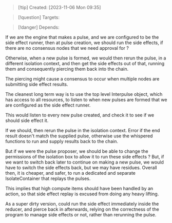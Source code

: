 
>[!tip] Created: [2023-11-06 Mon 09:35]

>[!question] Targets: 

>[!danger] Depends: 

If we are the engine that makes a pulse, and we are configured to be the side effect runner, then at pulse creation, we should run the side effects, if there are no consensus nodes that we need approval for ?

Otherwise, when a new pulse is formed, we would then rerun the pulse, in a different isolation context, and then get the side effects out of that, running them and consequently piercing them back into the chain.

The piercing might cause a consensus to occur when multiple nodes are submitting side effect results.

The cleanest long term way is to use the top level Interpulse object, which has access to all resources, to listen to when new pulses are formed that we are configured as the side effect runner.

This would listen to every new pulse created, and check it to see if we should side effect it.

If we should, then rerun the pulse in the isolation context.  Error if the end result doesn't match the supplied pulse, otherwise use the whispered functions to run and supply results back to the chain.

But if we were the pulse proposer, we should be able to change the permissions of the isolation box to allow it to run these side effects ?  But, if we want to switch back later to continue on making a new pulse, we would have to switch the side effects back, but we may have residues.  Overall then, it is cheaper, and safer, to run a dedicated and separate IsolateContainer that replays the pulses.

This implies that high compute items should have been handled by an action, so that side effect replay is excused from doing any heavy lifting.

As a super dirty version, could run the side effect immediately inside the reducer, and pierce back in afterwards, relying on the correctness of the program to manage side effects or not, rather than rerunning the pulse.